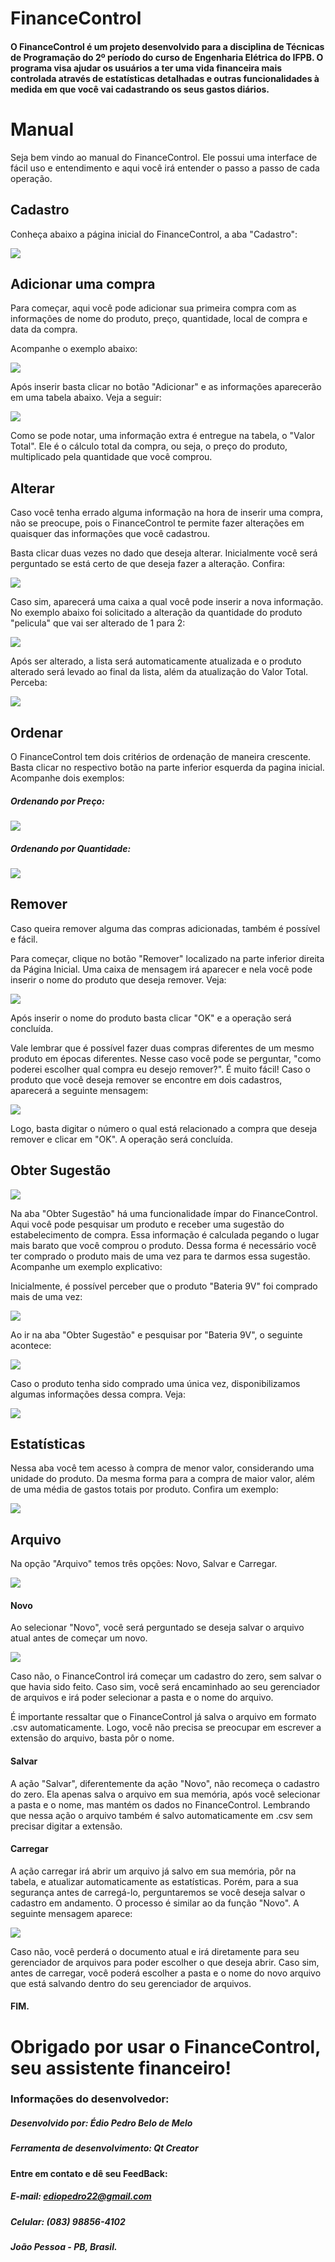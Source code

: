 # FinanceControl

#### O FinanceControl é um projeto desenvolvido para a disciplina de Técnicas de Programação do 2º período do curso de Engenharia Elétrica do IFPB. O programa visa ajudar os usuários a ter uma vida financeira mais controlada através de estatísticas detalhadas e outras funcionalidades à medida em que você vai cadastrando os seus gastos diários.

# Manual

Seja bem vindo ao manual do FinanceControl. Ele possui uma interface de fácil uso e entendimento e aqui você irá entender o passo a passo de cada operação.  

## Cadastro

Conheça abaixo a página inicial do FinanceControl, a aba "Cadastro":

![](https://github.com/ediopedrocode/Projeto-FinanceControl/blob/master/Imagens%20do%20Manual/intro1.png)

## Adicionar uma compra 

Para começar, aqui você pode adicionar sua primeira compra com as informações de nome do produto, preço, quantidade, local de compra e data da compra.

Acompanhe o exemplo abaixo:

![](https://github.com/ediopedrocode/Projeto-FinanceControl/blob/master/Imagens%20do%20Manual/INSERIR.png)

Após inserir basta clicar no botão "Adicionar" e as informações aparecerão em uma tabela abaixo. Veja a seguir:

![](https://github.com/ediopedrocode/Projeto-FinanceControl/blob/master/Imagens%20do%20Manual/ADICIONAR.png)

Como se pode notar, uma informação extra é entregue na tabela, o "Valor Total". Ele é o cálculo total da compra, ou seja, o preço do produto, multiplicado pela quantidade que você comprou.

## Alterar

Caso você tenha errado alguma informação na hora de inserir uma compra, não se preocupe, pois o FinanceControl te permite fazer alterações em quaisquer das informações que você cadastrou.

Basta clicar duas vezes no dado que deseja alterar. Inicialmente você será perguntado se está certo de que deseja fazer a alteração. Confira:

![](https://github.com/ediopedrocode/Projeto-FinanceControl/blob/master/Imagens%20do%20Manual/alterar6.png)

Caso sim, aparecerá uma caixa a qual você pode inserir a nova informação. No exemplo abaixo foi solicitado a alteração da quantidade do produto "pelicula" que vai ser alterado de 1 para 2:

![](https://github.com/ediopedrocode/Projeto-FinanceControl/blob/master/Imagens%20do%20Manual/alterar8.png)

Após ser alterado, a lista será automaticamente atualizada e o produto alterado será levado ao final da lista, além da atualização do Valor Total. Perceba:

![](https://github.com/ediopedrocode/Projeto-FinanceControl/blob/master/Imagens%20do%20Manual/alterado9.png)

## Ordenar 

O FinanceControl tem dois critérios de ordenação de maneira crescente. Basta clicar no respectivo botão na parte inferior esquerda da pagina inicial. Acompanhe dois exemplos:

##### Ordenando por Preço:

![](https://github.com/ediopedrocode/Projeto-FinanceControl/blob/master/Imagens%20do%20Manual/ordPreco10.png)

##### Ordenando por Quantidade:

![](https://github.com/ediopedrocode/Projeto-FinanceControl/blob/master/Imagens%20do%20Manual/ordQtd11.png)

## Remover

Caso queira remover alguma das compras adicionadas, também é possível e fácil. 

Para começar, clique no botão "Remover" localizado na parte inferior direita da Página Inicial.
Uma caixa de mensagem irá aparecer e nela você pode inserir o nome do produto que deseja remover. Veja:

![](https://github.com/ediopedrocode/Projeto-FinanceControl/blob/master/Imagens%20do%20Manual/remover12.png)

Após inserir o nome do produto basta clicar "OK" e a operação será concluída.

Vale lembrar que é possível fazer duas compras diferentes de um mesmo produto em épocas diferentes. Nesse caso você pode se perguntar, "como poderei escolher qual compra eu desejo remover?". É muito fácil!
Caso o produto que você deseja remover se encontre em dois cadastros, aparecerá a seguinte mensagem:

![](https://github.com/ediopedrocode/Projeto-FinanceControl/blob/master/Imagens%20do%20Manual/remo2.png)

Logo, basta digitar o número o qual está relacionado a compra que deseja remover e clicar em "OK". A operação será concluída.

## Obter Sugestão

![](https://github.com/ediopedrocode/Projeto-FinanceControl/blob/master/Imagens%20do%20Manual/sugestao14.png)

Na aba "Obter Sugestão" há uma funcionalidade ímpar do FinanceControl. Aqui você pode pesquisar um produto e receber uma sugestão do estabelecimento de compra. Essa informação é calculada pegando o lugar mais barato que você comprou o produto.
Dessa forma é necessário você ter comprado o produto mais de uma vez para te darmos essa sugestão. Acompanhe um exemplo explicativo:

Inicialmente, é possível perceber que o produto "Bateria 9V" foi comprado mais de uma vez:

![](https://github.com/ediopedrocode/Projeto-FinanceControl/blob/master/Imagens%20do%20Manual/sugestao15.png)

Ao ir na aba "Obter Sugestão" e pesquisar por "Bateria 9V", o seguinte acontece:

![](https://github.com/ediopedrocode/Projeto-FinanceControl/blob/master/Imagens%20do%20Manual/sugestao17.png)

Caso o produto tenha sido comprado uma única vez, disponibilizamos algumas informações dessa compra. Veja:

![](https://github.com/ediopedrocode/Projeto-FinanceControl/blob/master/Imagens%20do%20Manual/sugestao18.png)

## Estatísticas

Nessa aba você tem acesso à compra de menor valor, considerando uma unidade do produto. Da mesma forma para a compra de maior valor, além de uma média de gastos totais por produto. Confira um exemplo:

![](https://github.com/ediopedrocode/Projeto-FinanceControl/blob/master/Imagens%20do%20Manual/stats19.png)

## Arquivo

Na opção "Arquivo" temos três opções: Novo, Salvar e Carregar.

![](https://github.com/ediopedrocode/Projeto-FinanceControl/blob/master/Imagens%20do%20Manual/arq20.png)

#### Novo

Ao selecionar "Novo", você será perguntado se deseja salvar o arquivo atual antes de começar um novo. 

![](https://github.com/ediopedrocode/Projeto-FinanceControl/blob/master/Imagens%20do%20Manual/novo1.png)

Caso não, o FinanceControl irá começar um cadastro do zero, sem salvar o que havia sido feito. Caso sim, você será encaminhado ao seu gerenciador de arquivos e irá poder selecionar a pasta e o nome do arquivo. 

É importante ressaltar que o FinanceControl já salva o arquivo em formato .csv automaticamente. Logo, você não precisa se preocupar em escrever a extensão do arquivo, basta pôr o nome.

#### Salvar

A ação "Salvar", diferentemente da ação "Novo", não recomeça o cadastro do zero. Ela apenas salva o arquivo em sua memória, após você selecionar a pasta e o nome, mas mantém os dados no FinanceControl. Lembrando que nessa ação o arquivo também é salvo automaticamente em .csv sem precisar digitar a extensão.

#### Carregar

A ação carregar irá abrir um arquivo já salvo em sua memória, pôr na tabela, e atualizar automaticamente as estatísticas.
Porém, para a sua segurança antes de carregá-lo, perguntaremos se você deseja salvar o cadastro em andamento. O processo é similar ao da função "Novo". A seguinte mensagem aparece: 

![](https://github.com/ediopedrocode/Projeto-FinanceControl/blob/master/Imagens%20do%20Manual/carrega20.png)

Caso não, você perderá o documento atual e irá diretamente para seu gerenciador de arquivos para poder escolher o que deseja abrir. Caso sim, antes de carregar, você poderá escolher a pasta e o nome do novo arquivo que está salvando dentro do seu gerenciador de arquivos. 

#### FIM.

# Obrigado por usar o FinanceControl, seu assistente financeiro!


### Informações do desenvolvedor:

##### Desenvolvido por: Édio Pedro Belo de Melo

##### Ferramenta de desenvolvimento: Qt Creator

#### Entre em contato e dê seu FeedBack:

##### E-mail: ediopedro22@gmail.com

##### Celular: (083) 98856-4102

##### João Pessoa - PB, Brasil.



